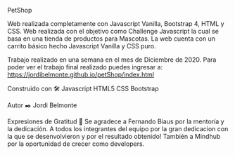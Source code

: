 PetShop

Web realizada completamente con Javascript Vanilla, Bootstrap 4, HTML y CSS. Web realizada con el objetivo como Challenge Javascript la cual se basa en una tienda de productos para Mascotas. La web cuenta con un carrito básico hecho Javascript Vanilla y CSS puro.

Trabajo realizado en una semana en el mes de Diciembre de 2020.
Para poder ver el trabajo final realizado puedes ingresar a: https://jordibelmonte.github.io/petShop/index.html

Construido con 🛠️
Javascript
HTML5
CSS
Bootstrap

Autor ✒️
Jordi Belmonte

Expresiones de Gratitud 🎁
Se agradece a Fernando Biaus por la mentoría y la dedicación.
A todos los integrantes del equipo por la gran dedicacion con la que se desenvolvieron y por el resultado obtenido!
También a Mindhub por la oportunidad de crecer como developers.




